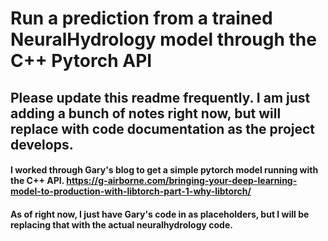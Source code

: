 # Run a prediction from a trained NeuralHydrology model through the C++ Pytorch API

## Please update this readme frequently. I am just adding a bunch of notes right now, but will replace with code documentation as the project develops.

#### I worked through Gary's blog to get a simple pytorch model running with the C++ API. https://g-airborne.com/bringing-your-deep-learning-model-to-production-with-libtorch-part-1-why-libtorch/

#### As of right now, I just have Gary's code in as placeholders, but I will be replacing that with the actual neuralhydrology code.

#### 